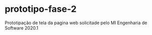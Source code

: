 # prototipo-fase-2
Prototipação de tela da pagina web solicitade pelo MI Engenharia de Software 2020.1
